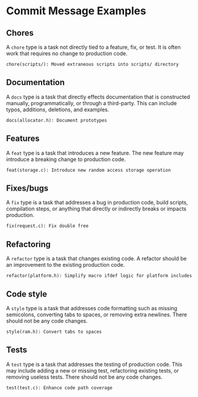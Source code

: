 Commit Message Examples
=======================

## Chores

A `chore` type is a task not directly tied to a feature, fix, or test. It is
often work that requires no change to production code.

```
chore(scripts/): Moved extraneous scripts into scripts/ directory
```

## Documentation

A `docs` type is a task that directly effects documentation that is
constructed manually, programmatically, or through a third-party. This
can include typos, additions, deletions, and examples.

```
docs(allocator.h): Document prototypes
```

## Features

A `feat` type is a task that introduces a new feature. The new feature
may introduce a breaking change to production code.

```
feat(storage.c): Introduce new random access storage operation
```

## Fixes/bugs

A `fix` type is a task that addresses a bug in production code, build
scripts, compilation steps, or anything that directly or indirectly breaks or
impacts production.

```
fix(request.c): Fix double free
```

## Refactoring

A `refactor` type is a task that changes existing code. A refactor
should be an improvement to the existing production code.

```
refactor(platform.h): Simplify macro ifdef logic for platform includes
```

## Code style

A `style` type is a task that addresses code formatting such as missing
semicolons, converting tabs to spaces, or removing extra newlines. There
should not be any code changes.

```
style(ram.h): Convert tabs to spaces
```

## Tests

A `test` type is a task that addresses the testing of production code.
This may include adding a new or missing test, refactoring existing
tests, or removing useless tests. There should not be any code changes.

```
test(test.c): Enhance code path coverage
```
